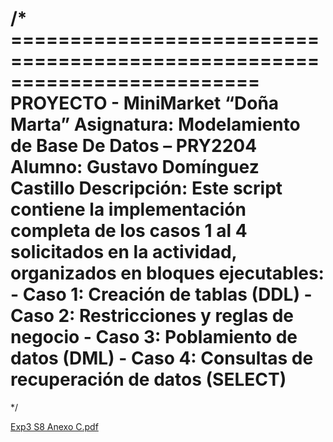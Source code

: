 /* =========================================================================
   PROYECTO - MiniMarket “Doña Marta”
   Asignatura: Modelamiento de Base De Datos – PRY2204
   Alumno: Gustavo Domínguez Castillo
   Descripción:
     Este script contiene la implementación completa de los casos 1 al 4
     solicitados en la actividad, organizados en bloques ejecutables:
       - Caso 1: Creación de tablas (DDL)
       - Caso 2: Restricciones y reglas de negocio
       - Caso 3: Poblamiento de datos (DML)
       - Caso 4: Consultas de recuperación de datos (SELECT)
   =========================================================================
*/

[Exp3 S8 Anexo C.pdf](https://github.com/user-attachments/files/22733372/Exp3.S8.Anexo.C.pdf)
